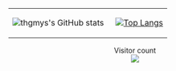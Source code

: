 <!--
**thgmys/thgmys** is a ✨ _special_ ✨ repository because its `README.md` (this file) appears on your GitHub profile.

Here are some ideas to get you started:

- 🔭 I’m currently working on ...
- 🌱 I’m currently learning ...
- 👯 I’m looking to collaborate on ...
- 🤔 I’m looking for help with ...
- 💬 Ask me about ...
- 📫 How to reach me: ...
- 😄 Pronouns: ...
- ⚡ Fun fact: ...
-->
<table><tr><td valign="top" width="65%">
  
![thgmys's GitHub stats](https://github-readme-stats.vercel.app/api?username=thgmys&show_icons=true&theme=radical)

  </td><td valign="top" width="35%">

[![Top Langs](https://github-readme-stats.vercel.app/api/top-langs/?username=thgmys)](https://github.com/thgmys/github-readme-stats)
</td></tr></table>

<p align="center"> 
  Visitor count<br>
  <img src="https://profile-counter.glitch.me/thgmys/count.svg" />
</p>


<!--
<table><tr><td valign="top" width="33%">

### Recent releases

</td><td valign="top" width="34%">

### On my blog

</td><td valign="top" width="33%">

### TIL

</td></tr></table>
-->
